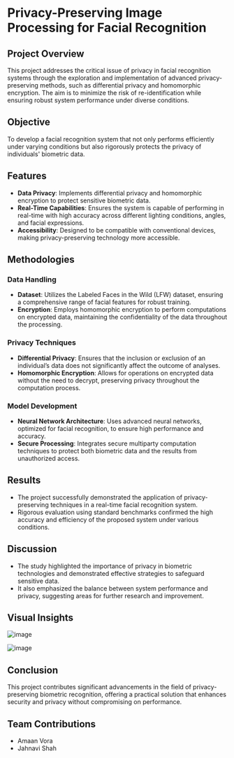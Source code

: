# Privacy-Preserving Image Processing for Facial Recognition

## Project Overview
This project addresses the critical issue of privacy in facial recognition systems through the exploration and implementation of advanced privacy-preserving methods, such as differential privacy and homomorphic encryption. The aim is to minimize the risk of re-identification while ensuring robust system performance under diverse conditions.

## Objective
To develop a facial recognition system that not only performs efficiently under varying conditions but also rigorously protects the privacy of individuals' biometric data.

## Features
- **Data Privacy**: Implements differential privacy and homomorphic encryption to protect sensitive biometric data.
- **Real-Time Capabilities**: Ensures the system is capable of performing in real-time with high accuracy across different lighting conditions, angles, and facial expressions.
- **Accessibility**: Designed to be compatible with conventional devices, making privacy-preserving technology more accessible.

## Methodologies
### Data Handling
- **Dataset**: Utilizes the Labeled Faces in the Wild (LFW) dataset, ensuring a comprehensive range of facial features for robust training.
- **Encryption**: Employs homomorphic encryption to perform computations on encrypted data, maintaining the confidentiality of the data throughout the processing.

### Privacy Techniques
- **Differential Privacy**: Ensures that the inclusion or exclusion of an individual’s data does not significantly affect the outcome of analyses.
- **Homomorphic Encryption**: Allows for operations on encrypted data without the need to decrypt, preserving privacy throughout the computation process.

### Model Development
- **Neural Network Architecture**: Uses advanced neural networks, optimized for facial recognition, to ensure high performance and accuracy.
- **Secure Processing**: Integrates secure multiparty computation techniques to protect both biometric data and the results from unauthorized access.

## Results
- The project successfully demonstrated the application of privacy-preserving techniques in a real-time facial recognition system.
- Rigorous evaluation using standard benchmarks confirmed the high accuracy and efficiency of the proposed system under various conditions.

## Discussion
- The study highlighted the importance of privacy in biometric technologies and demonstrated effective strategies to safeguard sensitive data.
- It also emphasized the balance between system performance and privacy, suggesting areas for further research and improvement.

## Visual Insights

![image](https://github.com/deadven7/privacy-image-recognition/assets/43636138/17377ef2-f6c2-4483-a2dc-666bd196f6d0)

![image](https://github.com/deadven7/privacy-image-recognition/assets/43636138/c5b3753b-7df1-4c1b-96fc-f0fc1358d7aa)

## Conclusion
This project contributes significant advancements in the field of privacy-preserving biometric recognition, offering a practical solution that enhances security and privacy without compromising on performance.

## Team Contributions
- Amaan Vora
- Jahnavi Shah
